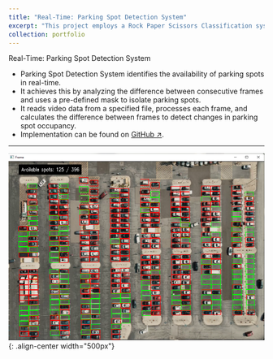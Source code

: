 ```yaml
---
title: "Real-Time: Parking Spot Detection System"
excerpt: "This project employs a Rock Paper Scissors Classification system by leveraging MobileNet V2, a powerful neural network architecture. <br> <img src='/images/parking_spot_detection.png' width='600' style='margin-top: 15px;'>"
collection: portfolio
---
```


Real-Time: Parking Spot Detection System

- Parking Spot Detection System identifies the availability of parking spots in real-time.
- It achieves this by analyzing the difference between consecutive frames and uses a pre-defined mask to isolate parking spots.
- It reads video data from a specified file, processes each frame, and calculates the difference between frames to detect changes in parking spot occupancy.
- Implementation can be found on [GitHub ↗](https://github.com/Amann09/CV-Projects/tree/main/Parking%20Spot%20Detection).

-------

![parking_spot](/images/parking_spot_detection.png){: .align-center width="500px"}